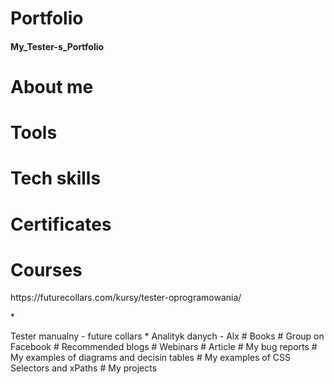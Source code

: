 # Portfolio
#### My_Tester-s_Portfolio
# About me
# Tools
# Tech skills
# Certificates
# Courses
<p>https://futurecollars.com/kursy/tester-oprogramowania/</p>
 * <p>Tester manualny - future collars
 * Analityk danych - Alx
# Books
# Group on Facebook
# Recommended blogs
# Webinars
# Article
# My bug reports
# My examples of diagrams and decisin tables
# My examples of CSS Selectors and xPaths
# My projects
